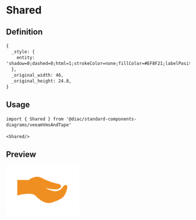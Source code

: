 # Shared

## Definition

```
{
  _style: { 
    entity: 'shadow=0;dashed=0;html=1;strokeColor=none;fillColor=#EF8F21;labelPosition=center;verticalLabelPosition=bottom;verticalAlign=top;align=center;outlineConnect=0;shape=mxgraph.veeam.shared;',
  },
  _original_width: 46,
  _original_height: 24.8,
}
```

## Usage

```
import { Shared } from '@diac/standard-components-diagrams/veeamVmsAndTape'

<Shared/>
```

## Preview

<img src="./shared.png" width="200"/>
